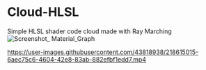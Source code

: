 # Cloud-HLSL
Simple HLSL shader code cloud made with Ray Marching
![Screenshot_ Material_Graph](https://user-images.githubusercontent.com/43818938/218614020-16ebf830-3ce1-4898-b60e-ecdf5c258262.png)


https://user-images.githubusercontent.com/43818938/218615015-6aec75c6-4604-42e8-83ab-882efbf1edd7.mp4

